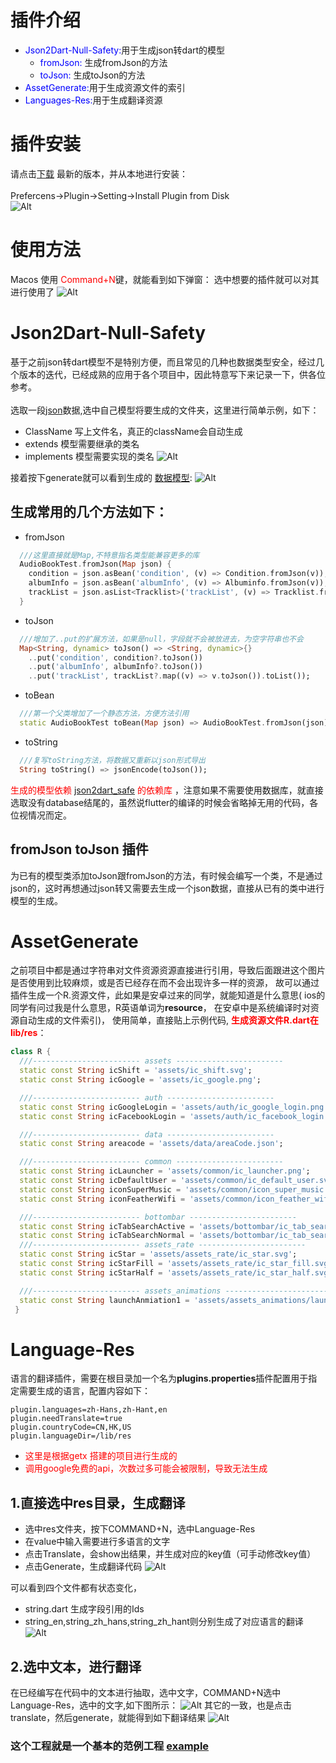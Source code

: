 # 插件介绍

- <font color=blue>Json2Dart-Null-Safety:</font>用于生成json转dart的模型
    - <font color=blue>fromJson: </font> 生成fromJson的方法
    - <font color=blue>toJson: </font> 生成toJson的方法
- <font color=blue>AssetGenerate:</font>用于生成资源文件的索引
- <font color=blue>Languages-Res:</font>用于生成翻译资源

# 插件安装

请点击[下载](https://github.com/fastcode555/JsonBeanGenerator/tree/master/publish_version) 最新的版本，并从本地进行安装：
<br/>
<br/>
Prefercens->Plugin->Setting->Install Plugin from Disk
<br/>
![Alt](pic/install_from_plugin.png)

# 使用方法

Macos 使用 <font color=red>Command+N</font>键，就能看到如下弹窗： 选中想要的插件就可以对其进行使用了
![Alt](pic/generate_dialog.png)

# Json2Dart-Null-Safety

基于之前json转dart模型不是特别方便，而且常见的几种也数据类型安全，经过几个版本的迭代，已经成熟的应用于各个项目中，因此特意写下来记录一下，供各位参考。<br/>
<br/>
选取一段[json](pic/datas/audio_book.json)数据,选中自己模型将要生成的文件夹，这里进行简单示例，如下：

- ClassName 写上文件名，真正的className会自动生成
- extends 模型需要继承的类名
- implements 模型需要实现的类名
  ![Alt](pic/json_show_dialog.png)

接着按下generate就可以看到生成的 [数据模型](pic/datas/audio_book_test.dart):
![Alt](pic/json_generate_success.png)

## 生成常用的几个方法如下：

- fromJson

```dart
  ///这里直接就是Map,不特意指名类型能兼容更多的库
  AudioBookTest.fromJson(Map json) {
    condition = json.asBean('condition', (v) => Condition.fromJson(v));
    albumInfo = json.asBean('albumInfo', (v) => Albuminfo.fromJson(v));
    trackList = json.asList<Tracklist>('trackList', (v) => Tracklist.fromJson(v));
  }
```

- toJson

```dart
  ///增加了..put的扩展方法，如果是null，字段就不会被放进去，为空字符串也不会
  Map<String, dynamic> toJson() => <String, dynamic>{}
    ..put('condition', condition?.toJson())
    ..put('albumInfo', albumInfo?.toJson())
    ..put('trackList', trackList?.map((v) => v.toJson()).toList());
```

- toBean <br/>

```dart
  ///第一个父类增加了一个静态方法，方便方法引用
  static AudioBookTest toBean(Map json) => AudioBookTest.fromJson(json);
```

- toString <br/>

```dart
  ///复写toString方法，将数据又重新以json形式导出
  String toString() => jsonEncode(toJson());
```

<font color=red>生成的模型依赖 [json2dart_safe](https://pub.dev/packages/json2dart_safe/versions) 的依赖库</font>
，注意如果不需要使用数据库，就直接选取没有database结尾的，虽然说flutter的编译的时候会省略掉无用的代码，各位视情况而定。

## fromJson toJson 插件

为已有的模型类添加toJson跟fromJson的方法，有时候会编写一个类，不是通过json的，这时再想通过json转又需要去生成一个json数据，直接从已有的类中进行模型的生成。

# AssetGenerate

之前项目中都是通过字符串对文件资源资源直接进行引用，导致后面跟进这个图片是否使用到比较麻烦，或是否已经存在而不会出现许多一样的资源， 故可以通过插件生成一个R.资源文件，此如果是安卓过来的同学，就能知道是什么意思(
ios的同学有问过我是什么意思，R英语单词为**resource**， 在安卓中是系统编译时对资源自动生成的文件索引)， 使用简单，直接贴上示例代码,
<font color=red>**生成资源文件R.dart在lib/res**</font>：

```dart
class R {
  ///------------------------ assets ------------------------
  static const String icShift = 'assets/ic_shift.svg';
  static const String icGoogle = 'assets/ic_google.png';

  ///------------------------ auth ------------------------
  static const String icGoogleLogin = 'assets/auth/ic_google_login.png';
  static const String icFacebookLogin = 'assets/auth/ic_facebook_login.png';

  ///------------------------ data ------------------------
  static const String areacode = 'assets/data/areaCode.json';

  ///------------------------ common ------------------------
  static const String icLauncher = 'assets/common/ic_launcher.png';
  static const String icDefaultUser = 'assets/common/ic_default_user.svg';
  static const String iconSuperMusic = 'assets/common/icon_super_music.png';
  static const String iconFeatherWifi = 'assets/common/icon_feather_wifi.png';

  ///------------------------ bottombar ------------------------
  static const String icTabSearchActive = 'assets/bottombar/ic_tab_search_active.svg';
  static const String icTabSearchNormal = 'assets/bottombar/ic_tab_search_normal.svg';
  ///------------------------ assets_rate ------------------------
  static const String icStar = 'assets/assets_rate/ic_star.svg';
  static const String icStarFill = 'assets/assets_rate/ic_star_fill.svg';
  static const String icStarHalf = 'assets/assets_rate/ic_star_half.svg';

  ///------------------------ assets_animations ------------------------
  static const String launchAnmiation1 = 'assets/assets_animations/launch_anmiation_1.png';
 }

```

# Language-Res

语言的翻译插件，需要在根目录加一个名为**plugins.properties**插件配置用于指定需要生成的语言，配置内容如下：

```properties
plugin.languages=zh-Hans,zh-Hant,en
plugin.needTranslate=true
plugin.countryCode=CN,HK,US
plugin.languageDir=/lib/res
```

- <font color=red>这里是根据getx 搭建的项目进行生成的</font>
- <font color=red>调用google免费的api，次数过多可能会被限制，导致无法生成</font>

## 1.直接选中res目录，生成翻译

- 选中res文件夹，按下COMMAND+N，选中Language-Res
- 在value中输入需要进行多语言的文字
- 点击Translate，会show出结果，并生成对应的key值（可手动修改key值）
- 点击Generate，生成翻译代码
  ![Alt](pic/language_example_1.png)

可以看到四个文件都有状态变化，

- string.dart 生成字段引用的Ids
- string_en,string_zh_hans,string_zh_hant则分别生成了对应语言的翻译
  ![Alt](pic/language_example_3.png)

## 2.选中文本，进行翻译

在已经编写在代码中的文本进行抽取，选中文字，COMMAND+N选中Language-Res，选中的文字,如下图所示：
![Alt](pic/language_example_4.png)
其它的一致，也是点击translate，然后generate，就能得到如下翻译结果
![Alt](pic/language_example_6.png)

### 这个工程就是一个基本的范例工程 [example](https://github.com/fastcode555/Json2Dart_Null_Safety/tree/develop_database/example)